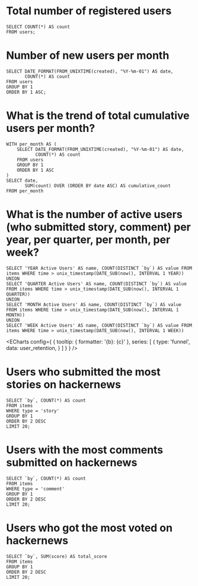 # Total number of registered users

```total_users
SELECT COUNT(*) AS count
FROM users;
```
<BigValue 
    data={total_users}
    value="count"
/> 

# Number of new users per month

```users_per_month
SELECT DATE_FORMAT(FROM_UNIXTIME(created), "%Y-%m-01") AS date,
       COUNT(*) AS count
FROM users
GROUP BY 1
ORDER BY 1 ASC;
```

<BarChart 
    data={users_per_month} 
    x=date 
    y=count
/>

# What is the trend of total cumulative users per month?

```cumulative_total_users
WITH per_month AS (
    SELECT DATE_FORMAT(FROM_UNIXTIME(created), "%Y-%m-01") AS date,
           COUNT(*) AS count
    FROM users
    GROUP BY 1
    ORDER BY 1 ASC
)
SELECT date,
       SUM(count) OVER (ORDER BY date ASC) AS cumulative_count
FROM per_month
```

<LineChart 
    data={cumulative_total_users} 
    x=date 
    y=cumulative_count
/>

# What is the number of active users (who submitted story, comment) per year, per quarter, per month, per week?

```user_retention
SELECT 'YEAR Active Users' AS name, COUNT(DISTINCT `by`) AS value FROM items WHERE time > unix_timestamp(DATE_SUB(now(), INTERVAL 1 YEAR))
UNION
SELECT 'QUARTER Active Users' AS name, COUNT(DISTINCT `by`) AS value FROM items WHERE time > unix_timestamp(DATE_SUB(now(), INTERVAL 1 QUARTER))
UNION
SELECT 'MONTH Active Users' AS name, COUNT(DISTINCT `by`) AS value FROM items WHERE time > unix_timestamp(DATE_SUB(now(), INTERVAL 1 MONTH))
UNION
SELECT 'WEEK Active Users' AS name, COUNT(DISTINCT `by`) AS value FROM items WHERE time > unix_timestamp(DATE_SUB(now(), INTERVAL 1 WEEK))
```

<ECharts config={
        {
            tooltip: {
                formatter: '{b}: {c}'
            },
            series: [
                {
                type: 'funnel',
                data: user_retention,
                }
            ]
        }
    }
/>

# Users who submitted the most stories on hackernews

```most_submit_users
SELECT `by`, COUNT(*) AS count
FROM items
WHERE type = 'story'
GROUP BY 1
ORDER BY 2 DESC
LIMIT 20;
```

<DataTable
    data={most_submit_users} 
    rows=10
/>

# Users with the most comments submitted on hackernews

```most_comments_users
SELECT `by`, COUNT(*) AS count
FROM items
WHERE type = 'comment'
GROUP BY 1
ORDER BY 2 DESC
LIMIT 20;
```


<DataTable
    data={most_comments_users} 
    rows=10
/>

# Users who got the most voted on hackernews

```most_score_users
SELECT `by`, SUM(score) AS total_score
FROM items
GROUP BY 1
ORDER BY 2 DESC
LIMIT 20;
```

<DataTable
    data={most_submit_users} 
    rows=10
/>